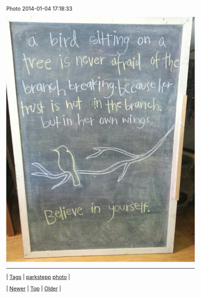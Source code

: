 <!--
title: Photo 2014-01-04 17
date: 2020-06-28T15:27:00.230Z
tags: parkstepp, photo
-->


Photo 2014-01-04 17:18:33

![](72216702476-0.jpg)

<!--BOTTOM-POST-NAVIGATION-->
---

| [Tags](tags.md) | [parkstepp](tag-parkstepp.md) [photo](tag-photo.md) |

| [Newer](72215097243.md) | [Top](index.md) | [Older](72220609688.md) |